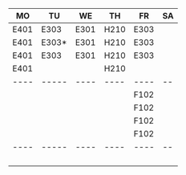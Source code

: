 |MO  |TU   |WE  |TH  |FR  |SA|
|----|-----|----|----|----|--|
|E401|E303 |E301|H210|E303|  |
|E401|E303*|E301|H210|E303|  |
|E401|E303 |E301|H210|E303|  |
|E401|     |    |H210|    |  |
|----|-----|----|----|----|--|
|    |     |    |    |F102|  |
|    |     |    |    |F102|  |
|    |     |    |    |F102|  |
|    |     |    |    |F102|  |
|----|-----|----|----|----|--|
|    |     |    |    |    |  |
|    |     |    |    |    |  |
|    |     |    |    |    |  |
|    |     |    |    |    |  |
